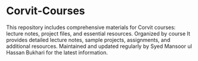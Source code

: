 # Corvit-Courses
This repository includes comprehensive materials for Corvit courses: lecture notes, project files, and essential resources. Organized by course
It provides detailed lecture notes, sample projects, assignments, and additional resources. Maintained and updated regularly by Syed Mansoor ul Hassan Bukhari for the latest information.
